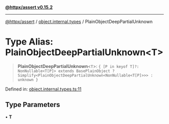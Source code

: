 [**@httpx/assert v0.15.2**](../../README.md)

***

[@httpx/assert](../../README.md) / [object.internal.types](../README.md) / PlainObjectDeepPartialUnknown

# Type Alias: PlainObjectDeepPartialUnknown\<T\>

> **PlainObjectDeepPartialUnknown**\<`T`\>: `{ [P in keyof T]?: NonNullable<T[P]> extends BasePlainObject ? Simplify<PlainObjectDeepPartialUnknown<NonNullable<T[P]>>> : unknown }`

Defined in: [object.internal.types.ts:11](https://github.com/belgattitude/httpx/blob/d975bb2c60098569db690fb567053dfa3514ae29/packages/assert/src/object.internal.types.ts#L11)

## Type Parameters

• **T**
